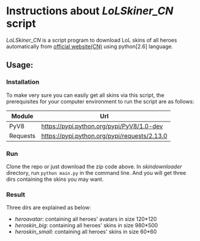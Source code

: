 # Instructions about *LoLSkiner_CN* script

*LoLSkiner_CN* is a script program to download LoL skins of all heroes automatically from [official website(CN)](http://lol.qq.com/web201310/info-heros.shtml) using python[2.6] language.

## Usage:
### Installation
To make very sure you can easily get all skins via this script, the prerequisites for your computer environment to run the script are as follows:

| Module | Url |
| ------ | --- |
| PyV8 | https://pypi.python.org/pypi/PyV8/1.0-dev |
| Requests | https://pypi.python.org/pypi/requests/2.13.0 |

### Run
Clone the repo or just download the zip code above. In *skindownloader* directory, run ```python main.py``` in the command line. And you will get three dirs containing the skins you may want.

### Result
Three dirs are explained as below:
- *heroavatar*: containing all heroes' avatars in size 120*120
- *heroskin_big*: containing all heroes' skins in size 980*500
- *heroskin_small*: containing all heroes' skins in size 60*60
